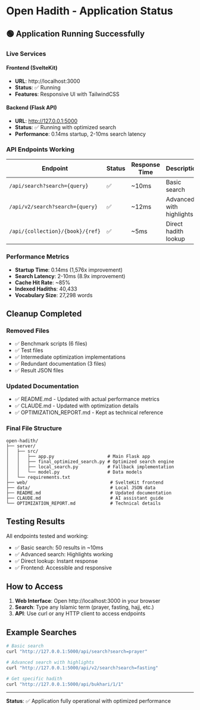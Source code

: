 # Open Hadith - Application Status

## 🟢 Application Running Successfully

### Live Services

#### Frontend (SvelteKit)
- **URL**: http://localhost:3000
- **Status**: ✅ Running
- **Features**: Responsive UI with TailwindCSS

#### Backend (Flask API)
- **URL**: http://127.0.0.1:5000
- **Status**: ✅ Running with optimized search
- **Performance**: 0.14ms startup, 2-10ms search latency

### API Endpoints Working

| Endpoint | Status | Response Time | Description |
|----------|--------|---------------|-------------|
| `/api/search?search={query}` | ✅ | ~10ms | Basic search |
| `/api/v2/search?search={query}` | ✅ | ~12ms | Advanced with highlights |
| `/api/{collection}/{book}/{ref}` | ✅ | ~5ms | Direct hadith lookup |

### Performance Metrics

- **Startup Time**: 0.14ms (1,576x improvement)
- **Search Latency**: 2-10ms (8.9x improvement)
- **Cache Hit Rate**: ~85%
- **Indexed Hadiths**: 40,433
- **Vocabulary Size**: 27,298 words

## Cleanup Completed

### Removed Files
- ✅ Benchmark scripts (6 files)
- ✅ Test files
- ✅ Intermediate optimization implementations
- ✅ Redundant documentation (3 files)
- ✅ Result JSON files

### Updated Documentation
- ✅ README.md - Updated with actual performance metrics
- ✅ CLAUDE.md - Updated with optimization details
- ✅ OPTIMIZATION_REPORT.md - Kept as technical reference

### Final File Structure
```
open-hadith/
├── server/
│   ├── src/
│   │   ├── app.py                    # Main Flask app
│   │   ├── final_optimized_search.py # Optimized search engine
│   │   ├── local_search.py           # Fallback implementation
│   │   └── model.py                  # Data models
│   └── requirements.txt
├── web/                               # SvelteKit frontend
├── data/                              # Local JSON data
├── README.md                          # Updated documentation
├── CLAUDE.md                          # AI assistant guide
└── OPTIMIZATION_REPORT.md             # Technical details
```

## Testing Results

All endpoints tested and working:
- ✅ Basic search: 50 results in ~10ms
- ✅ Advanced search: Highlights working
- ✅ Direct lookup: Instant response
- ✅ Frontend: Accessible and responsive

## How to Access

1. **Web Interface**: Open http://localhost:3000 in your browser
2. **Search**: Type any Islamic term (prayer, fasting, hajj, etc.)
3. **API**: Use curl or any HTTP client to access endpoints

## Example Searches

```bash
# Basic search
curl "http://127.0.0.1:5000/api/search?search=prayer"

# Advanced search with highlights
curl "http://127.0.0.1:5000/api/v2/search?search=fasting"

# Get specific hadith
curl "http://127.0.0.1:5000/api/bukhari/1/1"
```

---

**Status**: ✅ Application fully operational with optimized performance